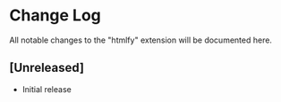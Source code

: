 # Change Log

All notable changes to the "htmlfy" extension will be documented here.

## [Unreleased]

- Initial release